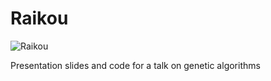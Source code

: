 # Raikou

![Raikou](http://randompokemon.com/sprites/animated/243.gif)

Presentation slides and code for a talk on genetic algorithms
